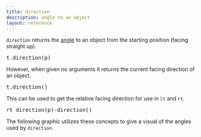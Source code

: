 ```yaml
---
title: direction
description: angle to an object
layout: reference
---
```


`direction` returns the [angle](angles.html) to an object from the starting position (facing straight up). 

<pre class="jumbo">
t.direction(p)
</pre>

However, when given no arguments it returns the current facing direction of an object. 

<pre class="jumbo">
t.direction()
</pre>

This can be used to get the relative facing direction for use in `lt` and `rt`. 

<pre class="jumbo">
rt direction(p)-direction()
</pre>

The following graphic utilizes these concepts to give a visual of the angles used by `direction`. 

<script type="demo" height=300 width=300>
speed Infinity
drawDiagram = ->
  fd 100
  label 0, labelSide: 'centered'
  bk 15
  pen black
  bk 5
  pen blue, 3
  bk 80
  pen null
  for i in [15..165] by 15
    rt i
    fd 100
    label i, labelSide: 'centered'
    bk 15
    pen black
    bk 5
    pen lightgray
    bk 80
    pen null
    lt 2*i
    fd 100
    label -i, labelSide: 'centered'
    bk 15
    pen black
    bk 5
    pen lightgray
    bk 80
    pen null
    rt i
  rt 180
  fd 100
  label 180, labelSide: 'centered'
  bk 15
  pen black
  bk 5
  pen gray
  bk 80
  pen null
  fd 80
  rt 90
  pen black, 2
  rt 360, 80
  pen null
  rt 90
  fd 80
  dot white, 30

mousedown ->
  turnto lastmousemove
  cg()
  drawDiagram()

drawDiagram()

p = write ""
d = new Turtle
  opacity: 0
tick 200, ->
  c = new Sprite
    opacity: 0
  d.drawon c
  d.pen red
  d.turnto lastmousemove
  d.fd 80
  d.home()
  p.html "direction to mouse: " + (direction(lastmousemove)-direction()).toFixed(3)
  await done defer()
  c.remove()
</script>

